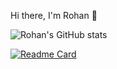 Hi there, I'm Rohan 👋




![Rohan's GitHub stats](https://github-readme-stats.vercel.app/api?username=RohanSingh56&show_icons=true&theme=radical)


[![Readme Card](https://github-readme-stats.vercel.app/api/pin/?username=RohanSingh56&repo=RohanSingh56/RohanSingh56)](https://github.com/RohanSingh56/github-readme-stats)
